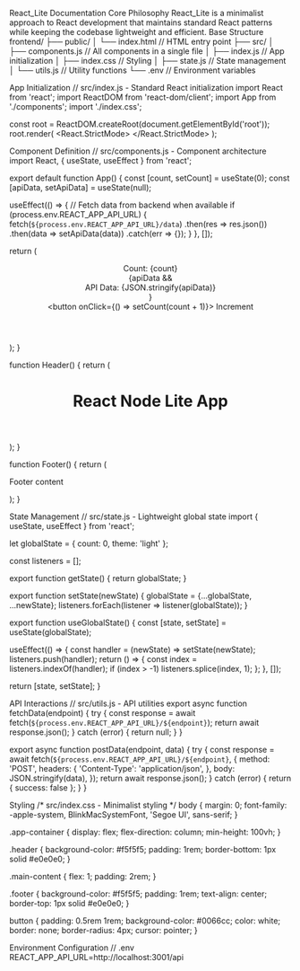 React_Lite Documentation
Core Philosophy
React_Lite is a minimalist approach to React development that maintains standard React patterns while keeping the codebase lightweight and efficient.
Base Structure
frontend/
├── public/
│   └── index.html    // HTML entry point
├── src/
│   ├── components.js // All components in a single file
│   ├── index.js      // App initialization
│   ├── index.css     // Styling
│   ├── state.js      // State management
│   └── utils.js      // Utility functions
└── .env              // Environment variables

App Initialization
// src/index.js - Standard React initialization
import React from 'react';
import ReactDOM from 'react-dom/client';
import App from './components';
import './index.css';

const root = ReactDOM.createRoot(document.getElementById('root'));
root.render(
  <React.StrictMode>
    <App />
  </React.StrictMode>
);

Component Definition
// src/components.js - Component architecture
import React, { useState, useEffect } from 'react';

export default function App() {
  const [count, setCount] = useState(0);
  const [apiData, setApiData] = useState(null);

  useEffect(() => {
    // Fetch data from backend when available
    if (process.env.REACT_APP_API_URL) {
      fetch(`${process.env.REACT_APP_API_URL}/data`)
        .then(res => res.json())
        .then(data => setApiData(data))
        .catch(err => {});
    }
  }, []);

  return (
    <div className="app-container">
      <Header />
      <main className="main-content">
        <div>Count: {count}</div>
        {apiData && <div>API Data: {JSON.stringify(apiData)}</div>}
        <div className="button-container">
          <button onClick={() => setCount(count + 1)}>
            Increment
          </button>
        </div>
      </main>
      <Footer />
    </div>
  );
}

function Header() {
  return (
    <header className="header">
      <h1>React Node Lite App</h1>
    </header>
  );
}

function Footer() {
  return (
    <footer className="footer">
      <p>Footer content</p>
    </footer>
  );
}

State Management
// src/state.js - Lightweight global state
import { useState, useEffect } from 'react';

let globalState = {
  count: 0,
  theme: 'light'
};

const listeners = [];

export function getState() {
  return globalState;
}

export function setState(newState) {
  globalState = {...globalState, ...newState};
  listeners.forEach(listener => listener(globalState));
}

export function useGlobalState() {
  const [state, setState] = useState(globalState);
  
  useEffect(() => {
    const handler = (newState) => setState(newState);
    listeners.push(handler);
    return () => {
      const index = listeners.indexOf(handler);
      if (index > -1) listeners.splice(index, 1);
    };
  }, []);
  
  return [state, setState];
}

API Interactions
// src/utils.js - API utilities
export async function fetchData(endpoint) {
  try {
    const response = await fetch(`${process.env.REACT_APP_API_URL}/${endpoint}`);
    return await response.json();
  } catch (error) {
    return null;
  }
}

export async function postData(endpoint, data) {
  try {
    const response = await fetch(`${process.env.REACT_APP_API_URL}/${endpoint}`, {
      method: 'POST',
      headers: {
        'Content-Type': 'application/json',
      },
      body: JSON.stringify(data),
    });
    return await response.json();
  } catch (error) {
    return { success: false };
  }
}

Styling
/* src/index.css - Minimalist styling */
body {
  margin: 0;
  font-family: -apple-system, BlinkMacSystemFont, 'Segoe UI', sans-serif;
}

.app-container {
  display: flex;
  flex-direction: column;
  min-height: 100vh;
}

.header {
  background-color: #f5f5f5;
  padding: 1rem;
  border-bottom: 1px solid #e0e0e0;
}

.main-content {
  flex: 1;
  padding: 2rem;
}

.footer {
  background-color: #f5f5f5;
  padding: 1rem;
  text-align: center;
  border-top: 1px solid #e0e0e0;
}

button {
  padding: 0.5rem 1rem;
  background-color: #0066cc;
  color: white;
  border: none;
  border-radius: 4px;
  cursor: pointer;
}

Environment Configuration
// .env
REACT_APP_API_URL=http://localhost:3001/api
